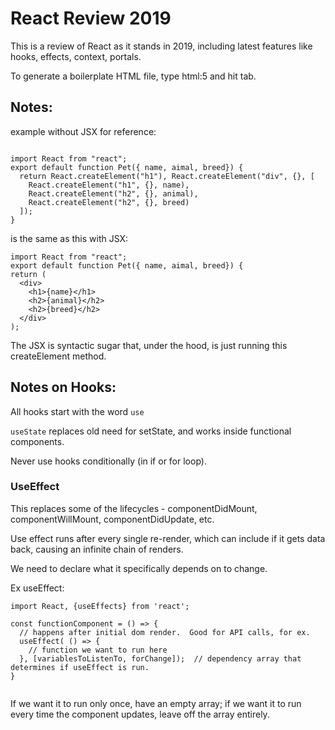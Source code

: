 # React Review 2019

This is a review of React as it stands in 2019, including latest features like hooks, effects, context, portals.

To generate a boilerplate HTML file, type html:5 and hit tab.

## Notes:

example without JSX for reference:

```

import React from "react";
export default function Pet({ name, aimal, breed}) {
  return React.createElement("h1"), React.createElement("div", {}, [
    React.createElement("h1", {}, name),
    React.createElement("h2", {}, animal),
    React.createElement("h2", {}, breed)
  ]);
}

```

is the same as this with JSX:

```
import React from "react";
export default function Pet({ name, aimal, breed}) {
return (
  <div>
    <h1>{name}</h1>
    <h2>{animal}</h2>
    <h2>{breed}</h2>
  </div>
);
```

The JSX is syntactic sugar that, under the hood, is just running this createElement method.

## Notes on Hooks:

All hooks start with the word `use`

`useState` replaces old need for setState, and works inside functional components.

Never use hooks conditionally (in if or for loop).

### UseEffect

This replaces some of the lifecycles - componentDidMount, componentWillMount, componentDidUpdate, etc.

Use effect runs after every single re-render, which can include if it gets data back, causing an infinite chain of renders.

We need to declare what it specifically depends on to change.

Ex useEffect:

```
import React, {useEffects} from 'react';

const functionComponent = () => {
  // happens after initial dom render.  Good for API calls, for ex.
  useEffect( () => {
    // function we want to run here
  }, [variablesToListenTo, forChange]);  // dependency array that determines if useEffect is run.
}


```

If we want it to run only once, have an empty array; if we want it to run every time the component updates, leave off the array entirely.
